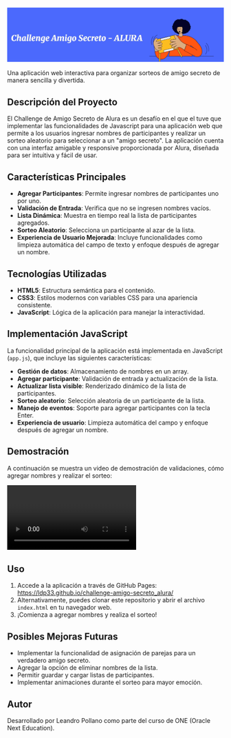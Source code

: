 ![Título Amigo Secreto](assets/Titulo.jpeg)


Una aplicación web interactiva para organizar sorteos de amigo secreto de manera sencilla y divertida.

## Descripción del Proyecto

El Challenge de Amigo Secreto de Alura es un desafío en el que el tuve que implementar las funcionalidades de Javascript para una aplicación web que permite a los usuarios ingresar nombres de participantes y realizar un sorteo aleatorio para seleccionar a un "amigo secreto". La aplicación cuenta con una interfaz amigable y responsive proporcionada por Alura, diseñada para ser intuitiva y fácil de usar. 

## Características Principales

- **Agregar Participantes**: Permite ingresar nombres de participantes uno por uno.
- **Validación de Entrada**: Verifica que no se ingresen nombres vacíos.
- **Lista Dinámica**: Muestra en tiempo real la lista de participantes agregados.
- **Sorteo Aleatorio**: Selecciona un participante al azar de la lista.
- **Experiencia de Usuario Mejorada**: Incluye funcionalidades como limpieza automática del campo de texto y enfoque después de agregar un nombre.

## Tecnologías Utilizadas

- **HTML5**: Estructura semántica para el contenido.
- **CSS3**: Estilos modernos con variables CSS para una apariencia consistente.
- **JavaScript**: Lógica de la aplicación para manejar la interactividad.

## Implementación JavaScript

La funcionalidad principal de la aplicación está implementada en JavaScript (`app.js`), que incluye las siguientes características:

- **Gestión de datos**: Almacenamiento de nombres en un array.
- **Agregar participante**: Validación de entrada y actualización de la lista.
- **Actualizar lista visible**: Renderizado dinámico de la lista de participantes.
- **Sorteo aleatorio**: Selección aleatoria de un participante de la lista.
- **Manejo de eventos**: Soporte para agregar participantes con la tecla Enter.
- **Experiencia de usuario**: Limpieza automática del campo y enfoque después de agregar un nombre.

## Demostración

A continuación se muestra un video de demostración de validaciones, cómo agregar nombres y realizar el sorteo:

![Video de demostración](assets/demostración.webm)

## Uso

1. Accede a la aplicación a través de GitHub Pages: https://ldp33.github.io/challenge-amigo-secreto_alura/
2. Alternativamente, puedes clonar este repositorio y abrir el archivo `index.html` en tu navegador web.
3. ¡Comienza a agregar nombres y realiza el sorteo!


## Posibles Mejoras Futuras

- Implementar la funcionalidad de asignación de parejas para un verdadero amigo secreto.
- Agregar la opción de eliminar nombres de la lista.
- Permitir guardar y cargar listas de participantes.
- Implementar animaciones durante el sorteo para mayor emoción.

## Autor

Desarrollado por Leandro Pollano como parte del curso de ONE (Oracle Next Education).